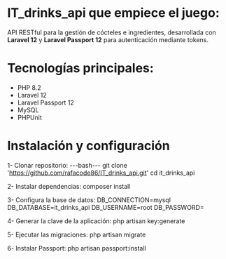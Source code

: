 # IT_drinks_api que empiece el juego:

API RESTful para la gestión de cócteles e ingredientes, desarrollada con **Laravel 12** y **Laravel Passport 12** para autenticación mediante tokens.

# Tecnologías principales:
  - PHP 8.2
  - Laravel 12
  - Laravel Passport 12
  - MySQL
  - PHPUnit

# Instalación y configuración
1- Clonar repositorio:
---bash---
git clone 'https://github.com/rafacode86/IT_drinks_api.git'
cd it_drinks_api

2- Instalar dependencias:
  composer install

3- Configura la base de datos:
  DB_CONNECTION=mysql
  DB_DATABASE=it_drinks_api
  DB_USERNAME=root
  DB_PASSWORD=

4- Generar la clave de la aplicación:
  php artisan key:generate

5- Ejecutar las migraciones:
  php artisan migrate

6- Instalar Passport:
  php artisan passport:install

